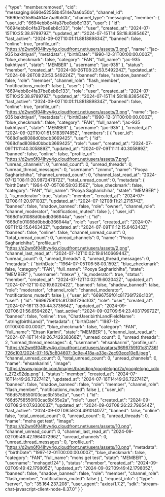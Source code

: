 {
  "type": "member.removed",
  "cid": "messaging:6690e52558b4514e7aa6b50b",
  "channel_id": "6690e52558b4514e7aa6b50b",
  "channel_type": "messaging",
  "member": {
    "user_id": "6694ebb8c4fa37be8eb8c133",
    "user": {
      "id": "6694ebb8c4fa37be8eb8c133",
      "role": "user",
      "created_at": "2024-07-15T10:25:38.978979Z",
      "updated_at": "2024-07-15T14:58:18.838546Z",
      "last_active": "2024-09-02T10:01:11.881889834Z",
      "banned": false,
      "online": true,
      "profile_url": "https://d2wn6f04lhvy4g.cloudfront.net/users/assets/3.png",
      "name": "jac-935 bakhtiyari",
      "metadata": {
        "birthDate": "1990-12-31T00:00:00.000Z",
        "blue_checkmark": false,
        "category": "FAN",
        "full_name": "jac-935 bakhtiyari",
        "state": "MEMBER"
      },
      "username": "jac-935"
    },
    "status": "member",
    "created_at": "2024-08-26T08:23:53.549224Z",
    "updated_at": "2024-08-26T08:23:53.549224Z",
    "banned": false,
    "shadow_banned": false,
    "role": "member",
    "channel_role": "flash_member",
    "notifications_muted": false
  },
  "user": {
    "id": "6694ebb8c4fa37be8eb8c133",
    "role": "user",
    "created_at": "2024-07-15T10:25:38.978979Z",
    "updated_at": "2024-07-15T14:58:18.838546Z",
    "last_active": "2024-09-02T10:01:11.881889834Z",
    "banned": false,
    "online": true,
    "profile_url": "https://d2wn6f04lhvy4g.cloudfront.net/users/assets/3.png",
    "name": "jac-935 bakhtiyari",
    "metadata": {
      "birthDate": "1990-12-31T00:00:00.000Z",
      "blue_checkmark": false,
      "category": "FAN",
      "full_name": "jac-935 bakhtiyari",
      "state": "MEMBER"
    },
    "username": "jac-935"
  },
  "created_at": "2024-09-02T10:01:51.518397485Z",
  "members": [
    {
      "user_id": "668d1ad8088d0bbdb3669425",
      "user": {
        "id": "668d1ad8088d0bbdb3669425",
        "role": "user",
        "created_at": "2024-07-09T11:11:40.305889Z",
        "updated_at": "2024-07-09T11:11:40.305889Z",
        "banned": false,
        "online": false,
        "profile_url": "https://d2wn6f04lhvy4g.cloudfront.net/users/assets/7.png",
        "unread_channels": 0,
        "unread_count": 0,
        "unread_threads": 0,
        "unread_thread_messages": 0,
        "username": "znnmc",
        "name": "Pooya Sagharichiha",
        "channel_unread_count": 0,
        "channel_last_read_at": "2024-07-12T08:11:20.987247872Z",
        "total_unread_count": 0,
        "metadata": {
          "birthDate": "1964-07-05T06:58:03.159Z",
          "blue_checkmark": false,
          "category": "FAN",
          "full_name": "Pooya Sagharichiha",
          "state": "MEMBER"
        }
      },
      "is_moderator": true,
      "status": "member",
      "created_at": "2024-07-12T08:11:20.97103Z",
      "updated_at": "2024-07-12T08:11:21.271574Z",
      "banned": false,
      "shadow_banned": false,
      "role": "owner",
      "channel_role": "channel_moderator",
      "notifications_muted": false
    },
    {
      "user_id": "668d1b01088d0bbdb366944a",
      "user": {
        "id": "668d1b01088d0bbdb366944a",
        "role": "user",
        "created_at": "2024-07-09T11:12:15.646343Z",
        "updated_at": "2024-07-09T11:12:15.646343Z",
        "banned": false,
        "online": false,
        "channel_unread_count": 0,
        "total_unread_count": 0,
        "unread_channels": 0,
        "name": "Pooya Sagharichiha",
        "profile_url": "https://d2wn6f04lhvy4g.cloudfront.net/users/assets/2.png",
        "channel_last_read_at": "2024-07-12T10:02:19.614066944Z",
        "unread_count": 0,
        "unread_threads": 0,
        "unread_thread_messages": 0,
        "metadata": {
          "birthDate": "1964-07-05T06:58:03.159Z",
          "blue_checkmark": false,
          "category": "FAN",
          "full_name": "Pooya Sagharichiha",
          "state": "MEMBER"
        },
        "username": "ntexw"
      },
      "is_moderator": true,
      "status": "member",
      "created_at": "2024-07-12T10:02:19.602042Z",
      "updated_at": "2024-07-12T10:02:19.602042Z",
      "banned": false,
      "shadow_banned": false,
      "role": "moderator",
      "channel_role": "channel_moderator",
      "notifications_muted": false
    },
    {
      "user_id": "6696759f01c81736f726c103",
      "user": {
        "id": "6696759f01c81736f726c103",
        "role": "user",
        "created_at": "2024-07-16T13:30:44.373564Z",
        "updated_at": "2024-09-02T06:21:56.659428Z",
        "last_active": "2024-09-02T09:54:23.403179972Z",
        "banned": false,
        "online": true,
        "ChatUser.birthLandFieldName": ".string(birthLand)",
        "metadata": {
          "birthDate": "1987-12-01T00:00:00.000Z",
          "blue_checkmark": false,
          "category": "FAN",
          "full_name": "Ehsan Karimi",
          "state": "MEMBER"
        },
        "channel_last_read_at": "2024-07-16T14:49:26.742938368Z",
        "unread_count": 0,
        "unread_threads": 2,
        "unread_thread_messages": 4,
        "username": "ehsankarimi",
        "profile_url": "https://d2wn6f04lhvy4g.cloudfront.net/users/avatars/6696759f01c81736f726c103/2024-07-16/5c804607-3c9e-418a-a33e-2ec93ece10e8.jpeg",
        "channel_unread_count": 0,
        "total_unread_count": 0,
        "unread_channels": 0,
        "name": "ehsankarimi",
        "image": "https://www.google.com/images/branding/googlelogo/2x/googlelogo_color_272x92dp.png"
      },
      "status": "member",
      "created_at": "2024-07-16T14:49:26.722741Z",
      "updated_at": "2024-07-16T14:49:26.722741Z",
      "banned": false,
      "shadow_banned": false,
      "role": "member",
      "channel_role": "flash_member",
      "notifications_muted": false
    },
    {
      "user_id": "66d5758550f03cac6b155e2a",
      "user": {
        "id": "66d5758550f03cac6b155e2a",
        "role": "user",
        "created_at": "2024-09-02T08:24:07.933003Z",
        "updated_at": "2024-09-02T08:26:22.796544Z",
        "last_active": "2024-09-02T09:59:24.49101407Z",
        "banned": false,
        "online": false,
        "total_unread_count": 0,
        "unread_count": 0,
        "unread_threads": 0,
        "name": "mohs get test",
        "image": "https://d2wn6f04lhvy4g.cloudfront.net/users/assets/10.png",
        "channel_unread_count": 0,
        "channel_last_read_at": "2024-09-02T09:49:42.196407296Z",
        "unread_channels": 0,
        "unread_thread_messages": 0,
        "profile_url": "https://d2wn6f04lhvy4g.cloudfront.net/users/assets/10.png",
        "metadata": {
          "birthDate": "1997-12-01T00:00:00.000Z",
          "blue_checkmark": false,
          "category": "FAN",
          "full_name": "mohs get test",
          "state": "MEMBER"
        },
        "username": "mohsget124"
      },
      "status": "member",
      "created_at": "2024-09-02T09:49:42.179805Z",
      "updated_at": "2024-09-02T09:49:42.179805Z",
      "banned": false,
      "shadow_banned": false,
      "role": "member",
      "channel_role": "flash_member",
      "notifications_muted": false
    }
  ],
  "request_info": {
    "type": "server",
    "ip": "35.164.237.208",
    "user_agent": "axios/1.7.2",
    "sdk": "stream-chat-javascript-client-node-8.37.0"
  }
}